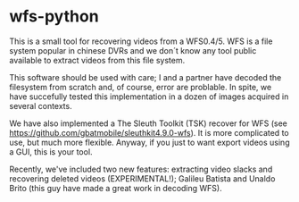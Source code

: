 # wfs-python

This is a small tool for recovering videos from a WFS0.4/5. WFS is a file system popular in chinese DVRs and we don´t know any tool public available to extract videos from this file system.

This software should be used with care; I and a partner have decoded the filesystem from scratch and, of course, error are problable. In spite, we have succefully tested this implementation in a dozen of images acquired in several contexts. 

We have also implemented a The Sleuth Toolkit (TSK) recover for WFS (see https://github.com/gbatmobile/sleuthkit4.9.0-wfs). It is more complicated to use, but much more flexible.
Anyway, if you just to want export videos using a GUI, this is your tool.

Recently, we've included two new features: extracting video slacks and recovering deleted videos (EXPERIMENTAL!);
Galileu Batista and Unaldo Brito (this guy have made a great work in decoding WFS).

